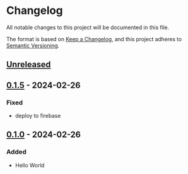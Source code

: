 # Changelog

All notable changes to this project will be documented in this file.

The format is based on [Keep a Changelog](https://keepachangelog.com/en/1.1.0/),
and this project adheres to [Semantic Versioning](https://semver.org/spec/v2.0.0.html).

## [Unreleased]

## [0.1.5] - 2024-02-26

### Fixed

- deploy to firebase

## [0.1.0] - 2024-02-26

### Added

- Hello World

[unreleased]: https://github.com/r253-dev/ReactTemplate/compare/v0.1.5...HEAD
[0.1.5]: https://github.com/r253-dev/ReactTemplate/compare/v0.1.0...v0.1.5
[0.1.0]: https://github.com/r253-dev/ReactTemplate/releases/tag/v0.1.0
